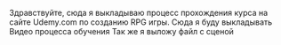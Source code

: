 Здравствуйте, сюда я выкладываю процесс прохождения курса на сайте Udemy.com по созданию RPG игры. 
Сюда я буду выкладывать Видео процесса обучения
Так же я выложу файл с сценой
